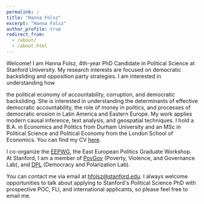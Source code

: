 ```yaml
---
permalink: /
title: "Hanna Folsz"
excerpt: "Hanna Folsz"
author_profile: true
redirect_from: 
  - /about/
  - /about.html
---
```


Welcome! I am Hanna Folsz, 4th-year PhD Candidate in Political Science at Stanford University. My research interests are focused on democratic backsliding and opposition party strategies. I am interested in understanding how 


the political economy of accountability, corruption, and democratic backsliding. She is interested in understanding the determinants of effective democratic accountability, the role of money in politics, and processes of democratic erosion in Latin America and Eastern Europe. My work applies modern causal inference, text analysis, and geospatial techniques. I hold a B.A. in Economics and Politics from Durham University and an MSc in Political Science and Political Economy from the London School of Economics. You can find my CV [here](https://drive.google.com/file/d/1Baj461kn5utXWXphjKnki9U6di4K1eWp/view?usp=sharing). 

I co-organize the [EEPWG](https://eepg-workshop.github.io), the East European Politics Graduate Workshop. At Stanford, I am a member of [PovGov](https://povgov.com) (Poverty, Violence, and Governance Lab), and [DPL](https://stanforddpl.org) (Democracy and Polarization Lab).

You can contact me via email at [hfolsz@stanford.edu](mailto:hfolsz@stanford.edu). I always welcome opportunities to talk about applying to Stanford's Political Science PhD with prospective POC, FLI, and international applicants, so please feel free to email me.



